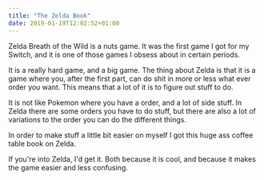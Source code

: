 ```yaml
---
title: "The Zelda Book"
date: 2019-01-19T12:02:52+01:00
---
```


Zelda Breath of the Wild is a nuts game. It was the first game I got for my Switch, and it is one of those games I obsess about in certain periods. 

It is a really hard game, and a big game. The thing about Zelda is that it is a game where you, after the first part, can do shit in more or less what ever order you want. This means that a lot of it is to figure out stuff to do. 

It is not like Pokemon where you have a order, and a lot of side stuff. In Zelda there are some orders you have to do stuff, but there are also a lot of variations to the order you can do the different things. 

In order to make stuff a little bit easier on myself I got this huge ass coffee table book on Zelda. 

If you're into Zelda, I'd get it. Both because it is cool, and because it makes the game easier and less confusing. 
